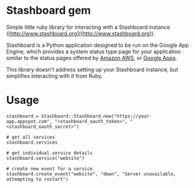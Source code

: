 # Stashboard gem

Simple little ruby library for interacting with a Stashboard instance
([http://www.stashboard.org]((http://www.stashboard.org)).

Stashboard is a Python application designed to be run on the Google App Engine,
which provides a system status type page for your application similar to the
status pages offered by [Amazon AWS](http://status.aws.amazon.com/), or 
[Google Apps](http://www.google.com/appsstatus).

This library doesn't address setting up your Stashboard instance, but
simplifies interacting with it from Ruby.

# Usage

    stashboard = Stashboard::Stashboard.new("https://your-app.appspot.com", "<stashboard_oauth_token>", "<stashboard_oauth_secret>")

    # get all services
    stashboard.services

    # get individual service details
    stashboard.service("website")

    # create new event for a service
    stashboard.create_event("website", "down", "Server unavailable, attempting to restart")
